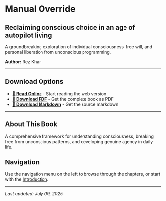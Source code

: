 # Manual Override

## Reclaiming conscious choice in an age of autopilot living

A groundbreaking exploration of individual consciousness, free will, and personal liberation from unconscious programming.

**Author:** Rez Khan

---

## Download Options

- **[📖 Read Online](manual-override.md)** - Start reading the web version
- **[📄 Download PDF](downloads/10_Manual_Override.pdf)** - Get the complete book as PDF
- **[📝 Download Markdown](downloads/10_Manual_Override.md)** - Get the source markdown

---

## About This Book

A comprehensive framework for understanding consciousness, breaking free from unconscious patterns, and developing genuine agency in daily life.

## Navigation

Use the navigation menu on the left to browse through the chapters, or start with the [Introduction](manual-override.md).

---

*Last updated: July 09, 2025*
